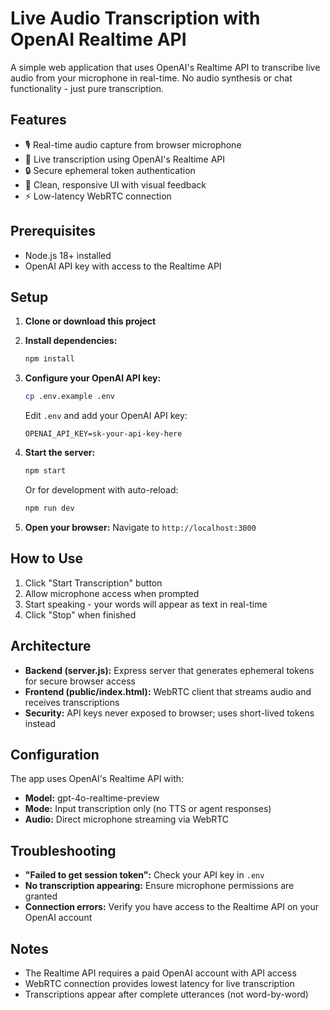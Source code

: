 # Live Audio Transcription with OpenAI Realtime API

A simple web application that uses OpenAI's Realtime API to transcribe live audio from your microphone in real-time. No audio synthesis or chat functionality - just pure transcription.

## Features

- 🎙️ Real-time audio capture from browser microphone
- 📝 Live transcription using OpenAI's Realtime API
- 🔒 Secure ephemeral token authentication
- 🎨 Clean, responsive UI with visual feedback
- ⚡ Low-latency WebRTC connection

## Prerequisites

- Node.js 18+ installed
- OpenAI API key with access to the Realtime API

## Setup

1. **Clone or download this project**

2. **Install dependencies:**
   ```bash
   npm install
   ```

3. **Configure your OpenAI API key:**
   ```bash
   cp .env.example .env
   ```
   Edit `.env` and add your OpenAI API key:
   ```
   OPENAI_API_KEY=sk-your-api-key-here
   ```

4. **Start the server:**
   ```bash
   npm start
   ```
   
   Or for development with auto-reload:
   ```bash
   npm run dev
   ```

5. **Open your browser:**
   Navigate to `http://localhost:3000`

## How to Use

1. Click "Start Transcription" button
2. Allow microphone access when prompted
3. Start speaking - your words will appear as text in real-time
4. Click "Stop" when finished

## Architecture

- **Backend (server.js):** Express server that generates ephemeral tokens for secure browser access
- **Frontend (public/index.html):** WebRTC client that streams audio and receives transcriptions
- **Security:** API keys never exposed to browser; uses short-lived tokens instead

## Configuration

The app uses OpenAI's Realtime API with:
- **Model:** gpt-4o-realtime-preview
- **Mode:** Input transcription only (no TTS or agent responses)
- **Audio:** Direct microphone streaming via WebRTC

## Troubleshooting

- **"Failed to get session token":** Check your API key in `.env`
- **No transcription appearing:** Ensure microphone permissions are granted
- **Connection errors:** Verify you have access to the Realtime API on your OpenAI account

## Notes

- The Realtime API requires a paid OpenAI account with API access
- WebRTC connection provides lowest latency for live transcription
- Transcriptions appear after complete utterances (not word-by-word)